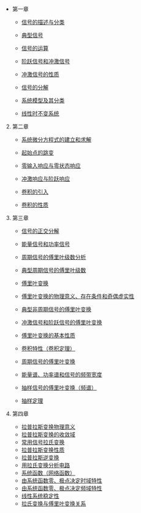 * 第一章
    * [信号的描述与分类](md/信号的描述与分类.md)

    * [典型信号](md/典型信号.md)

    * [信号的运算](md/信号的运算.md)

    * [阶跃信号和冲激信号](md/阶跃信号和冲激信号.md)

    * [冲激信号的性质](md/冲激信号的性质.md)

    * [信号的分解](md/信号的分解.md)

    * [系统模型及其分类](md/系统模型及其分类.md)

    * [线性时不变系统](md/线性时不变系统.md)

2. 第二章
    * [系统微分方程式的建立和求解](md/系统微分方程式的建立和求解.md)

    * [起始点的跳变](md/起始点的跳变.md)

    * [零输入响应与零状态响应](md/零输入响应与零状态响应.md)

    * [冲激响应与阶跃响应](md/冲激响应与阶跃响应.md)

    * [卷积的引入](md/卷积的引入.md)

    * [卷积的性质](md/卷积的性质.md)

3. 第三章
    * [信号的正交分解](md/信号的正交分解.md)

    * [能量信号和功率信号](md/能量信号和功率信号.md)

    * [周期信号的傅里叶级数分析](md/周期信号的傅里叶级数分析.md)

    * [典型周期信号的傅里叶级数](md/典型周期信号的傅里叶级数.md)

    * [傅里叶变换](md/傅里叶变换.md)

    * [傅里叶变换的物理意义、存在条件和奇偶虚实性](md/傅里叶变换的物理意义、存在条件和奇偶虚实性.md)

    * [典型非周期信号的傅里叶变换](md/典型非周期信号的傅里叶变换.md)

    * [冲激信号和阶跃信号的傅里叶变换](md/冲激信号和阶跃信号的傅里叶变换.md)

    * [傅里叶变换的基本性质](md/傅里叶变换的基本性质.md)

    * [卷积特性（卷积定理）](md/卷积特性（卷积定理）.md)

    * [周期信号的傅里叶变换](md/周期信号的傅里叶变换.md)



    * [能量谱、功率谱和信号的频带宽度](md/能量谱、功率谱和信号的频带宽度.md)
    * [抽样信号的傅里叶变换（频谱）](md/抽样信号的傅里叶变换（频谱）.md)
    * [抽样定理](md/抽样定理.md)

4. 第四章
    * [拉普拉斯变换物理意义]()
    * [拉普拉斯变换的收敛域]()
    * [常用信号拉氏变换]()
    * [拉普拉斯变换性质]()
    * [拉普拉斯逆变换]()
    * [用拉氏变换分析电路]()
    * [系统函数（网络函数）]()
    * [由系统函数零、极点决定时域特性]()
    * [由系统函数零、极点决定频域特性]()
    * [线性系统稳定性]()
    * [拉氏变换与傅里叶变换关系]()
